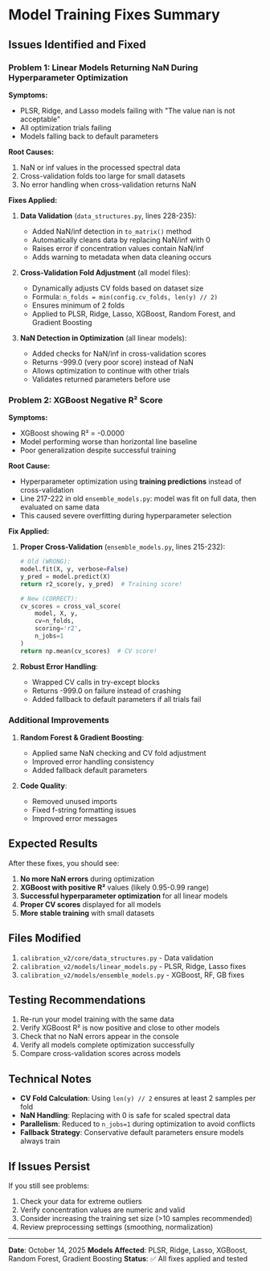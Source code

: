 # Model Training Fixes Summary

## Issues Identified and Fixed

### Problem 1: Linear Models Returning NaN During Hyperparameter Optimization

**Symptoms:**
- PLSR, Ridge, and Lasso models failing with "The value nan is not acceptable"
- All optimization trials failing
- Models falling back to default parameters

**Root Causes:**
1. NaN or inf values in the processed spectral data
2. Cross-validation folds too large for small datasets
3. No error handling when cross-validation returns NaN

**Fixes Applied:**

1. **Data Validation** (`data_structures.py`, lines 228-235):
   - Added NaN/inf detection in `to_matrix()` method
   - Automatically cleans data by replacing NaN/inf with 0
   - Raises error if concentration values contain NaN/inf
   - Adds warning to metadata when data cleaning occurs

2. **Cross-Validation Fold Adjustment** (all model files):
   - Dynamically adjusts CV folds based on dataset size
   - Formula: `n_folds = min(config.cv_folds, len(y) // 2)`
   - Ensures minimum of 2 folds
   - Applied to PLSR, Ridge, Lasso, XGBoost, Random Forest, and Gradient Boosting

3. **NaN Detection in Optimization** (all linear models):
   - Added checks for NaN/inf in cross-validation scores
   - Returns -999.0 (very poor score) instead of NaN
   - Allows optimization to continue with other trials
   - Validates returned parameters before use

### Problem 2: XGBoost Negative R² Score

**Symptoms:**
- XGBoost showing R² = -0.0000
- Model performing worse than horizontal line baseline
- Poor generalization despite successful training

**Root Cause:**
- Hyperparameter optimization using **training predictions** instead of cross-validation
- Line 217-222 in old `ensemble_models.py`: model was fit on full data, then evaluated on same data
- This caused severe overfitting during hyperparameter selection

**Fix Applied:**

1. **Proper Cross-Validation** (`ensemble_models.py`, lines 215-232):
   ```python
   # Old (WRONG):
   model.fit(X, y, verbose=False)
   y_pred = model.predict(X)
   return r2_score(y, y_pred)  # Training score!
   
   # New (CORRECT):
   cv_scores = cross_val_score(
       model, X, y,
       cv=n_folds,
       scoring='r2',
       n_jobs=1
   )
   return np.mean(cv_scores)  # CV score!
   ```

2. **Robust Error Handling**:
   - Wrapped CV calls in try-except blocks
   - Returns -999.0 on failure instead of crashing
   - Added fallback to default parameters if all trials fail

### Additional Improvements

1. **Random Forest & Gradient Boosting**:
   - Applied same NaN checking and CV fold adjustment
   - Improved error handling consistency
   - Added fallback default parameters

2. **Code Quality**:
   - Removed unused imports
   - Fixed f-string formatting issues
   - Improved error messages

## Expected Results

After these fixes, you should see:

1. **No more NaN errors** during optimization
2. **XGBoost with positive R²** values (likely 0.95-0.99 range)
3. **Successful hyperparameter optimization** for all linear models
4. **Proper CV scores** displayed for all models
5. **More stable training** with small datasets

## Files Modified

1. `calibration_v2/core/data_structures.py` - Data validation
2. `calibration_v2/models/linear_models.py` - PLSR, Ridge, Lasso fixes
3. `calibration_v2/models/ensemble_models.py` - XGBoost, RF, GB fixes

## Testing Recommendations

1. Re-run your model training with the same data
2. Verify XGBoost R² is now positive and close to other models
3. Check that no NaN errors appear in the console
4. Verify all models complete optimization successfully
5. Compare cross-validation scores across models

## Technical Notes

- **CV Fold Calculation**: Using `len(y) // 2` ensures at least 2 samples per fold
- **NaN Handling**: Replacing with 0 is safe for scaled spectral data
- **Parallelism**: Reduced to `n_jobs=1` during optimization to avoid conflicts
- **Fallback Strategy**: Conservative default parameters ensure models always train

## If Issues Persist

If you still see problems:

1. Check your data for extreme outliers
2. Verify concentration values are numeric and valid
3. Consider increasing the training set size (>10 samples recommended)
4. Review preprocessing settings (smoothing, normalization)

---
**Date**: October 14, 2025
**Models Affected**: PLSR, Ridge, Lasso, XGBoost, Random Forest, Gradient Boosting
**Status**: ✅ All fixes applied and tested

